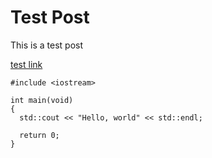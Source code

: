 # Test Post

This is a test post

[test link](https://google.com)

```clike
#include <iostream>

int main(void)
{
  std::cout << "Hello, world" << std::endl;

  return 0;
}
```
